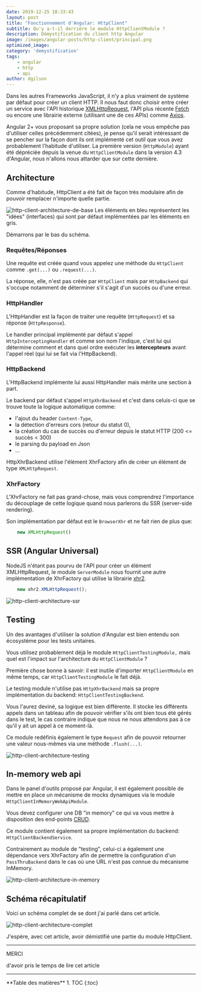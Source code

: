 ```yaml
---
date: 2019-12-25 18:33:43
layout: post
title: "Fonctionnement d'Angular: HttpClient"
subtitle: Qu'y a-t-il derrière le module HttpClientModule ?
description: Démystification du client http Angular
image: /images/angular-posts/http-client/principal.png
optimized_image:
category: 'demystification'
tags:
    - angular
    - http
    - api
author: dgilson
---
```


Dans les autres Frameworks JavaScript, il n'y a plus vraiment de système par défaut pour créer un client HTTP. Il nous faut donc choisir entre créer un service avec l'API historique [XMLHttpRequest](https://developer.mozilla.org/fr/docs/Web/API/XMLHttpRequest), l'API plus récente [Fetch](https://developer.mozilla.org/fr/docs/Web/API/Fetch_API) ou encore une librairie externe (utilisant une de ces APIs) comme [Axios](https://github.com/axios/axios).

Angular 2+ vous proposant sa propre solution (cela ne vous empêche pas d'utiliser celles précédemment citées), je pense qu'il serait intéressant de se pencher sur la façon dont ils ont implémenté cet outil que vous avez probablement l'habitude d'utiliser. La première version (`HttpModule`) ayant été dépréciée depuis la venue du `HttpClientModule` dans la version 4.3 d'Angular, nous n'allons nous attarder que sur cette dernière.

## Architecture

Comme d'habitude, HttpClient a été fait de façon très modulaire afin de pouvoir remplacer n'importe quelle partie.

![http-client-architecture-de-base](/images/angular-posts/http-client/http-client-1.png)
Les éléments en bleu représentent les "idées" (interfaces) qui sont par défaut implémentées par les éléments en gris.

Démarrons par le bas du schéma.

### Requêtes/Réponses

Une requête est créée quand vous appelez une méthode du `HttpClient` comme `.get(...)` ou `.request(...)`.

La réponse, elle, n'est pas créée par `HttpClient` mais par `HttpBackend` qui s'occupe notamment de déterminer s'il s'agit d'un succès ou d'une erreur.

### HttpHandler

L'HttpHandler est la façon de traiter une requête (`HttpRequest`) et sa réponse (`HttpResponse`).

Le handler principal implémenté par défaut s'appel `HttpInterceptingHandler` et comme son nom l'indique, c'est lui qui détermine comment et dans quel ordre exécuter les **intercepteurs** avant l'appel réel (qui lui se fait via l'HttpBackend).

### HttpBackend

L'HttpBackend implémente lui aussi HttpHandler mais mérite une section à part.

Le backend par défaut s'appel `HttpXhrBackend` et c'est dans celuis-ci que se trouve toute la logique automatique comme:
* l'ajout du header `Content-Type`,
* la détection d'erreurs cors (retour du statut 0),
* la création du cas de succès ou d'erreur depuis le statut HTTP (200 <= succès < 300)
* le parsing du payload en Json
* ...

HttpXhrBackend utilise l'élément XhrFactory afin de créer un élément de type `XMLHttpRequest`.

### XhrFactory

L'XhrFactory ne fait pas grand-chose, mais vous comprendrez l'importance du découplage de cette logique quand nous parlerons du SSR (server-side rendering).

Son implémentation par défaut est le `BrowserXhr` et ne fait rien de plus que:
```ts
    new XMLHttpRequest()
```

## SSR (Angular Universal)

NodeJS n'étant pas pourvu de l'API pour créer un élément XMLHttpRequest, le module `ServerModule` nous fournit une autre implémentation de XhrFactory qui utilise la librairie [xhr2](https://github.com/pwnall/node-xhr2).
```ts
    new xhr2.XMLHttpRequest();
```

![http-client-architecture-ssr](/images/angular-posts/http-client/http-client-2.png)

## Testing

Un des avantages d'utiliser la solution d'Angular est bien entendu son écosystème pour les tests unitaires.

Vous utilisez probablement déjà le module `HttpClientTestingModule,` mais quel est l'impact sur l'architecture du `HttpClientModule` ?

Première chose bonne à savoir: il est inutile d'importer `HttpClientModule` en même temps, car `HttpClientTestingModule` le fait déjà.

Le testing module n'utilise pas `HttpXhrBackend` mais sa propre implémentation du backend: `HttpClientTestingBackend`.

Vous l'aurez deviné, sa logique est bien différente. Il stocke les différents appels dans un tableau afin de pouvoir vérifier s'ils ont bien tous été gérés dans le test, le cas contraire indique que nous ne nous attendons pas à ce qu'il y ait un appel à ce moment-là.

Ce module redéfinis également le type `Request` afin de pouvoir retourner une valeur nous-mêmes via une méthode `.flush(...)`.

![http-client-architecture-testing](/images/angular-posts/http-client/http-client-3.png)

## In-memory web api

Dans le panel d'outils proposé par Angular, il est également possible de mettre en place un mécanisme de mocks dynamiques via le module `HttpClientInMemoryWebApiModule`.

Vous devez configurer une DB "in memory" ce qui va vous mettre à disposition des end-points [CRUD](https://fr.wikipedia.org/wiki/CRUD).

Ce module contient également sa propre implémentation du backend: `HttpClientBackendService`.

Contrairement au module de "testing", celui-ci a également une dépendance vers XhrFactory afin de permettre la configuration d'un `PassThruBackend` dans le cas où une URL n'est pas connue du mécanisme InMemory.

![http-client-architecture-in-memory](/images/angular-posts/http-client/http-client-4.png)

## Schéma récapitulatif

Voici un schéma complet de se dont j'ai parlé dans cet article.

![http-client-architecture-complet](/images/angular-posts/http-client/http-client-5.png)

J'espère, avec cet article, avoir démistifié une partie du module HttpClient.

---

<div class="gratitude">
    <span>MERCI</span>
    <p>d'avoir pris le temps de lire cet article</p>
</div>

---

<div id="toc"></div>
**Table des matières**
1. TOC
{:toc}
